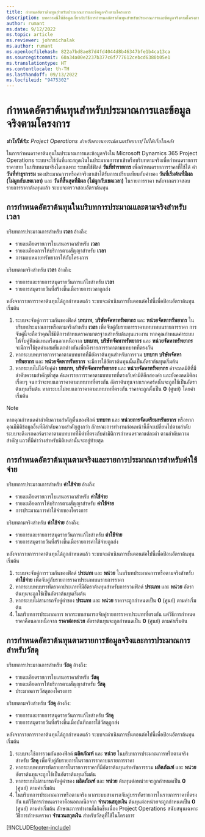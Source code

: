 ```yaml
---
title: กำหนดอัตราต้นทุนสำหรับประมาณการและข้อมูลจริงตามโครงการ
description: บทความนี้ให้ข้อมูลเกี่ยวกับวิธีการกำหนดอัตราต้นทุนสำหรับประมาณการและข้อมูลจริงตามโครงการ
author: rumant
ms.date: 9/12/2022
ms.topic: article
ms.reviewer: johnmichalak
ms.author: rumant
ms.openlocfilehash: 822a7bd8ae87d4fd4044d8b46347bfe1b4ca13ca
ms.sourcegitcommit: 60a34a00e2237b377c6f777612cebcd6380b05e1
ms.translationtype: HT
ms.contentlocale: th-TH
ms.lasthandoff: 09/13/2022
ms.locfileid: "9475302"
---
```

# <a name="determine-cost-rates-for-project-based-estimates-and-actuals"></a>กำหนดอัตราต้นทุนสำหรับประมาณการและข้อมูลจริงตามโครงการ

_**นำไปใช้กับ:** Project Operations สำหรับสถานการณ์ตามทรัพยากร/ไม่ได้เก็บในคลัง_

ในการกำหนดราคาต้นทุนในประมาณการและข้อมูลจริงใน Microsoft Dynamics 365 Project Operations ระบบจะใช้วันที่และสกุลเงินในประมาณการขาเข้าหรือบริบทตามจริงเพื่อกำหนดรายการราคาขาย ในบริบทตามจริงโดยเฉพาะ ระบบใช้ฟิลด์ **วันที่ทำรายการ** เพื่อกำหนดรายการราคาที่ใช้ได้ ค่า **วันที่ทำธุรกรรม** ของประมาณการหรือค่าจริงขาเข้าได้รับการเปรียบเทียบกับค่าของ **วันที่เริ่มต้นที่มีผล (ไม่ผูกกับเขตเวลา)** และ **วันที่สิ้นสุดที่มีผล (ไม่ผูกกับเขตเวลา)** ในรายการราคา หลังจากตรวจสอบรายการราคาต้นทุนแล้ว ระบบจะตรวจสอบอัตราต้นทุน

## <a name="determining-cost-rates-in-estimate-and-actual-contexts-for-time"></a>การกำหนดอัตราต้นทุนในบริบทการประมาณและตามจริงสำหรับเวลา

บริบทการประมาณการสำหรับ **เวลา** อ้างถึง:

- รายละเอียดรายการใบเสนอราคาสำหรับ **เวลา**
- รายละเอียดการให้บริการตามสัญญาสำหรับ **เวลา**
- การมอบหมายทรัพยากรให้กับโครงการ

บริบทตามจริงสำหรับ **เวลา** อ้างถึง:

- รายการและรายการสมุดรายวันการแก้ไขสำหรับ **เวลา**
- รายการสมุดรายวันที่สร้างขึ้นเมื่อรายการเวลาถูกส่ง

หลังจากรายการราคาต้นทุนได้ถูกกำหนดแล้ว ระบบจะดำเนินการขั้นตอนต่อไปนี้เพื่อป้อนอัตราต้นทุนเริ่มต้น

1. ระบบจะจับคู่การรวมกันของฟิลด์ **บทบาท**, **บริษัทจัดหาทรัพยากร** และ **หน่วยจัดหาทรัพยากร** ในบริบทประมาณการหรือตามจริงสำหรับ **เวลา** เพื่อจับคู่กับรายการราคาบทบาทบนรายการราคา การจับคู่นี้จะถือว่าคุณใช้มิติการกำหนดราคามาตรฐานสำหรับต้นทุนแรงงาน หากคุณกำหนดค่าระบบให้จับคู่ฟิลด์แทนหรือนอกเหนือจาก **บทบาท**, **บริษัทจัดหาทรัพยากร** และ **หน่วยจัดหาทรัพยากร** จะมีการใช้ชุดค่าผสมที่แตกต่างกันเพื่อดึงรายการราคาตามบทบาทที่ตรงกัน
1. หากระบบพบรายการราคาตามบทบาทที่มีอัตราต้นทุนสำหรับการรวม **บทบาท** **บริษัทจัดหาทรัพยากร** และ **หน่วยจัดหาทรัพยากร** จะมีการใช้อัตราต้นทุนนั้นเป็นอัตราต้นทุนเริ่มต้น
1. หากระบบไม่ได้จับคู่ค่า **บทบาท**, **บริษัทจัดหาทรัพยากร** และ **หน่วยจัดหาทรัพยากร** ค่าจะลดมิติที่มีลำดับความสำคัญต่ำสุด ค้นหารายการราคาตามบทบาทที่ตรงกับค่ามิติอีกสองค่า และยังคงลดมิติลงเรื่อยๆ จนกว่าจะพบแถวราคาตามบทบาทที่ตรงกัน อัตราต้นทุนจากเรกคอร์ดนั้นจะถูกใช้เป็นอัตราต้นทุนเริ่มต้น หากระบบไม่พบแถวราคาตามบทบาทที่ตรงกัน ราคาจะถูกตั้งเป็น **0** (ศูนย์) โดยค่าเริ่มต้น

> [!NOTE]
> หากคุณกำหนดค่าลำดับความสำคัญอื่นของฟิลด์ **บทบาท** และ **หน่วยการจัดเตรียมทรัพยากร** หรือหากคุณมีมิติข้อมูลอื่นที่มีลำดับความสำคัญสูงกว่า ลักษณะการทำงานก่อนหน้านี้ก็จะเปลี่ยนไปตามลำดับ ระบบจะดึงเรกคอร์ดราคาตามบทบาทที่มีค่าที่ตรงกับค่ามิติการกำหนดราคาแต่ละค่า ตามลำดับความสำคัญ แถวที่มีค่าว่างสำหรับมิติเหล่านั้นจะอยู่ท้ายสุด

## <a name="determining-cost-rates-on-actual-and-estimate-lines-for-expense"></a>การกำหนดอัตราต้นทุนตามจริงและรายการประมาณการสำหรับค่าใช้จ่าย

บริบทการประมาณการสำหรับ **ค่าใช้จ่าย** อ้างถึง:

- รายละเอียดรายการใบเสนอราคาสำหรับ **ค่าใช้จ่าย**
- รายละเอียดการให้บริการตามสัญญาสำหรับ **ค่าใช้จ่าย**
- การประมาณการค่าใช้จ่ายของโครงการ

บริบทตามจริงสำหรับ **ค่าใช้จ่าย** อ้างถึง:

- รายการและรายการสมุดรายวันการแก้ไขสำหรับ **ค่าใช้จ่าย**
- รายการสมุดรายวันที่สร้างขึ้นเมื่อรายการค่าใช้จ่ายถูกส่ง

หลังจากรายการราคาต้นทุนได้ถูกกำหนดแล้ว ระบบจะดำเนินการขั้นตอนต่อไปนี้เพื่อป้อนอัตราต้นทุนเริ่มต้น

1. ระบบจะจับคู่การรวมกันของฟิลด์ **ประเภท** และ **หน่วย** ในบริบทประมาณการหรือตามจริงสำหรับ **ค่าใช้จ่าย** เพื่อจับคู่กับรายการราคาประเภทบนรายการราคา
1. หากระบบพบบรรทัดราคาประเภทที่มีอัตราต้นทุนสำหรับการรวมฟิลด์ **ประเภท** และ **หน่วย** อัตราต้นทุนจะถูกใช้เป็นอัตราต้นทุนเริ่มต้น
1. หากระบบไม่สามารถจับคู่ค่าของ **ประเภท** และ **หน่วย** ราคาจะถูกกำหนดเป็น **0** (ศูนย์) ตามค่าเริ่มต้น
1. ในบริบทการประมาณการ หากระบบสามารถจับคู่รายการราคาประเภทที่ตรงกัน แต่วิธีการกำหนดราคาคือนอกเหนือจาก **ราคาต่อหน่วย** อัตราต้นทุนจะถูกกำหนดเป็น **0** (ศูนย์) ตามค่าเริ่มต้น

## <a name="determining-cost-rates-on-actual-and-estimate-lines-for-material"></a>การกำหนดอัตราต้นทุนตามรายการข้อมูลจริงและการประมาณการสำหรับวัสดุ

บริบทการประมาณการสำหรับ **วัสดุ** อ้างถึง:

- รายละเอียดรายการใบเสนอราคาสำหรับ **วัสดุ**
- รายละเอียดการให้บริการตามสัญญาสำหรับ **วัสดุ**
- ประมาณการวัสดุของโครงการ

บริบทตามจริงสำหรับ **วัสดุ** อ้างถึง:

- รายการและรายการสมุดรายวันการแก้ไขสำหรับ **วัสดุ**
- รายการสมุดรายวันที่สร้างขึ้นเมื่อบันทึกการใช้วัสดุถูกส่ง

หลังจากรายการราคาต้นทุนได้ถูกกำหนดแล้ว ระบบจะดำเนินการขั้นตอนต่อไปนี้เพื่อป้อนอัตราต้นทุนเริ่มต้น

1. ระบบจะใช้การรวมกันของฟิลด์ **ผลิตภัณฑ์** และ **หน่วย** ในบริบทการประมาณการหรือตามจริงสำหรับ **วัสดุ** เพื่อจับคู่กับรายการในรายการราคาบนรายการราคา
1. หากระบบพบบรรทัดรายการในรายการราคาที่มีอัตราต้นทุนสำหรับการรวม **ผลิตภัณฑ์** และ **หน่วย** อัตราต้นทุนจะถูกใช้เป็นอัตราต้นทุนเริ่มต้น
1. หากระบบไม่สามารถจับคู่ค่าของ **ผลิตภัณฑ์** และ **หน่วย** ต้นทุนต่อหน่วยจะถูกกำหนดเป็น **0** (ศูนย์) ตามค่าเริ่มต้น
1. ในบริบทการประมาณการหรือตามจริง หากระบบสามารถจับคู่บรรทัดรายการในรายการราคาที่ตรงกัน แต่วิธีการกำหนดราคาคือนอกเหนือจาก **จำนวนสกุลเงิน** ต้นทุนต่อหน่วยจะถูกกำหนดเป็น **0** (ศูนย์) ตามค่าเริ่มต้น ลักษณะการทำงานนี้เกิดขึ้นเนื่อง Project Operations สนับสนุนเฉพาะวิธีการกำหนดราคา **จำนวนสกุลเงิน** สำหรับวัสดุที่ใช้ในโครงการ

[!INCLUDE[footer-include](../includes/footer-banner.md)]
